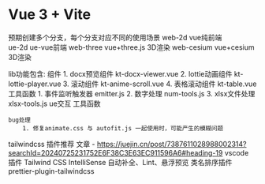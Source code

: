 # Vue 3 + Vite


预期创建多个分支，每个分支对应不同的使用场景
    web-2d  vue纯前端  
    ue-2d   ue-vue前端
    web-three  vue+three.js 3D渲染
    web-cesium  vue+cesium 3D渲染

lib功能包含:
    组件 
        1. docx预览组件 kt-docx-viewer.vue
        2. lottie动画组件 kt-lottie-player.vue
        3. 滚动组件 kt-anime-scroll.vue
        4. 表格滚动组件 kt-table.vue
    工具函数
        1. 事件监听触发器 emitter.js
        2. 数字处理      num-tools.js
        3. xlsx文件处理   xlsx-tools.js
    ue交互
        工具函数
      
    bug处理
        1. 修复animate.css 与 autofit.js 一起使用时，可能产生的模糊问题

        

tailwindcss 插件推荐  文章 - https://juejin.cn/post/7387611028988002314?searchId=20240725231752E6F38C3E63EC911596A6#heading-19
    vscode 插件
        Tailwind CSS IntelliSense 自动补全、Lint、悬浮预览
    类名排序插件 prettier-plugin-tailwindcss